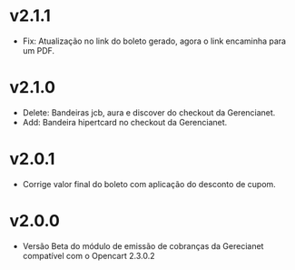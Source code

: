 # v2.1.1

* Fix:  Atualização no link do boleto gerado, agora o link encaminha para um PDF.

# v2.1.0

* Delete: Bandeiras jcb, aura e discover do checkout da Gerencianet.
* Add: Bandeira hipertcard no checkout da Gerencianet.

# v2.0.1

* Corrige valor final do boleto com aplicação do desconto de cupom.

# v2.0.0

* Versão Beta do módulo de emissão de cobranças da Gerecianet compatível com o Opencart 2.3.0.2